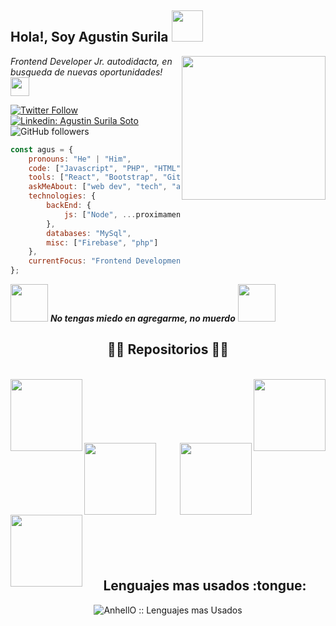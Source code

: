 
<h2>Hola!, Soy Agustin Surila <img src="https://media.giphy.com/media/12oufCB0MyZ1Go/giphy.gif" width="50"></h2>
<img align='right' src="https://github.com/abhisheknaiidu/abhisheknaiidu/raw/master/code.gif?raw=true" width="230">
<p><em>Frontend Developer Jr. autodidacta, en busqueda de nuevas oportunidades! <img src="https://media.giphy.com/media/WUlplcMpOCEmTGBtBW/giphy.gif" width="30"> 
</em></p>

[![Twitter Follow](https://img.shields.io/twitter/follow/SurilaAgus?label=Follow)](https://twitter.com/intent/follow?screen_name=SurilaAgus)
[![Linkedin: Agustin Surila Soto](https://img.shields.io/badge/-anmol-blue?style=flat-square&logo=Linkedin&logoColor=white&link=https://www.linkedin.com/in/agustín-surila-soto-80b29b1b5//)](https://www.linkedin.com/in/agustín-surila-soto-80b29b1b5//)
![GitHub followers](https://img.shields.io/github/followers/Auchan22?label=Follow&style=social)
<!-- [![website](https://img.shields.io/badge/Website-46a2f1.svg?&style=flat-square&logo=Google-Chrome&logoColor=white&link=https://anmolsingh.me/)](https://anmolsingh.me/)
![](https://visitor-badge.glitch.me/badge?page_id=anmol098.anmol098) -->


```javascript
const agus = {
    pronouns: "He" | "Him",
    code: ["Javascript", "PHP", "HTML", "CSS"],
    tools: ["React", "Bootstrap", "Git"],
    askMeAbout: ["web dev", "tech", "app dev", "basketball"],
    technologies: {
        backEnd: {
            js: ["Node", ...proximamente]
        },
        databases: "MySql",
        misc: ["Firebase", "php"]
    },
    currentFocus: "Frontend Development",
};
```

<img src="https://media.giphy.com/media/LnQjpWaON8nhr21vNW/giphy.gif" width="60"> <em><b>No tengas miedo en agregarme, no muerdo</b> <img src="https://media.giphy.com/media/UTw9wnoyP8Pcs/giphy.gif?cid=ecf05e475s18lkiw0x9rosdpaqv42qwlob2xtzr6r8p75o44&rid=giphy.gif&ct=g" width="60"></em>

<h2 align="center">👨‍💻 Repositorios 👨‍💻</h2>
<br>
<div width="100%" align="center">
  <a align="left" href="https://github.com/Auchan22/Desafio-SoyDevrock-9-11-20" title="Desafio SummerHack"><img align="left" height="115" src="https://github-readme-stats.vercel.app/api/pin/?username=Auchan22&repo=Desafio-SoyDevrock-9-11-20&theme=react&border_color=61dafb&border_radius=10"></a><a align="right" href="https://github.com/Auchan22/Dolarsucho" title="Dolarsucho"><img align="right" height="115" src="https://github-readme-stats.vercel.app/api/pin/?username=Auchan22&repo=Dolarsucho&theme=react&border_color=61dafb&border_radius=10"></a>
</div>
<br/><br/><br/><br/><br/><br/>
<div width="100%" align="center">
  <a align="left" href="https://github.com/Auchan22/Testimonials-Grid-Section" title="Testimoniasls-Grid-Section"><img align="left" height="115" src="https://github-readme-stats.vercel.app/api/pin/?username=Auchan22&repo=Testimonials-Grid-Section&theme=react&border_color=61dafb&border_radius=10"></a>
  <a align="right" href="https://github.com/Auchan22/Astrology-App" title="Astrology-APP"><img align="right" height="115" src="https://github-readme-stats.vercel.app/api/pin/?username=Auchan22&repo=Astrology-App&theme=react&border_color=61dafb&border_radius=10"></a>
</div>
<br/><br/><br/><br/><br/><br/>
<div width="100%" align="center">
  <a align="left" href="https://github.com/Auchan22/Piedra-Papel-o-Tijera" title="Piedra, Papel o Tijera"><img align="left" height="115" src="https://github-readme-stats.vercel.app/api/pin/?username=Auchan22&repo=Piedra-Papel-o-Tijera&theme=react&border_color=61dafb&border_radius=10"></a>
  
<!-- <h4 align="center">
  <a href="https://github.com/Auchan22?tab=repositories" title="Mostrar Repositorios">🔎 Show More 🔍</a>
</h4> -->
<br>
<br>
<br>
<br>
<br>
<h2 align="center">Lenguajes mas usados :tongue:</h2>

<p align="center"><img src="https://github-readme-stats.vercel.app/api/top-langs/?username=Auchan22&langs_count=10&theme=tokyonight&layout=compact" alt="AnhellO :: Lenguajes mas Usados" /></p>

<!--
**Auchan22/Auchan22** is a ✨ _special_ ✨ repository because its `README.md` (this file) appears on your GitHub profile.

Here are some ideas to get you started:

- 🔭 I’m currently working on ...
- 🌱 I’m currently learning ...
- 👯 I’m looking to collaborate on ...
- 🤔 I’m looking for help with ...
- 💬 Ask me about ...
- 📫 How to reach me: ...
- 😄 Pronouns: ...
- ⚡ Fun fact: ...
-->
